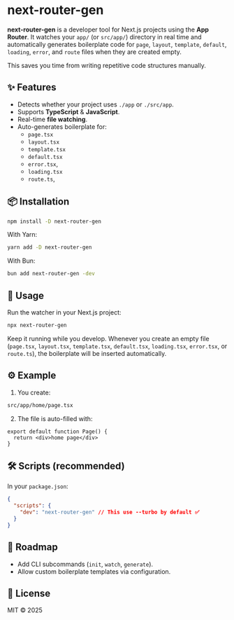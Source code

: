 # next-router-gen

**next-router-gen** is a developer tool for Next.js projects using the **App Router**. It watches your `app/` (or `src/app/`) directory in real time and automatically generates boilerplate code for `page`, `layout`, `template`, `default`, `loading`, `error`, and `route` files when they are created empty.

This saves you time from writing repetitive code structures manually.

## ✨ Features

- Detects whether your project uses `./app` or `./src/app`.
- Supports **TypeScript** & **JavaScript**.
- Real-time **file watching**.
- Auto-generates boilerplate for:
  - `page.tsx`
  - `layout.tsx`
  - `template.tsx`
  - `default.tsx`
  - `error.tsx`,
  - `loading.tsx`
  - `route.ts`,

## 📦 Installation

```bash
npm install -D next-router-gen
```

With Yarn:

```bash
yarn add -D next-router-gen
```

With Bun:

```bash
bun add next-router-gen -dev
```

## 🚀 Usage

Run the watcher in your Next.js project:

```bash
npx next-router-gen
```

Keep it running while you develop. Whenever you create an empty file (`page.tsx`, `layout.tsx`, `template.tsx`, `default.tsx`, `loading.tsx`, `error.tsx`, or `route.ts`), the boilerplate will be inserted automatically.

## ⚙️ Example

1. You create:

```bash
src/app/home/page.tsx
```

2. The file is auto-filled with:

```tsx
export default function Page() {
  return <div>home page</div>
}
```

## 🛠 Scripts (recommended)

In your `package.json`:

```json
{
  "scripts": {
    "dev": "next-router-gen" // This use --turbo by default ✅
  }
}
```

## 📌 Roadmap

- Add CLI subcommands (`init`, `watch`, `generate`).
- Allow custom boilerplate templates via configuration.

## 📄 License

MIT © 2025
